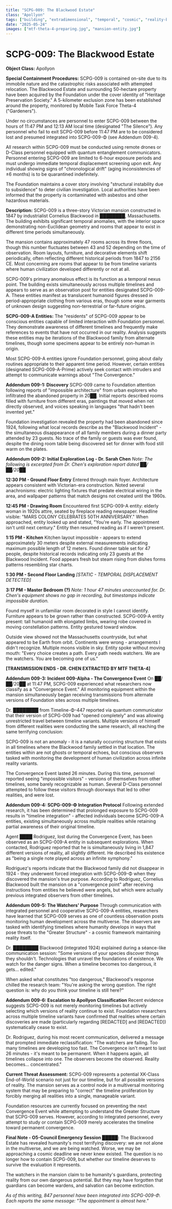```yaml
---
title: "SCPG-009: The Blackwood Estate"
class: "Apollyon"
tags: ["building", "extradimensional", "temporal", "cosmic", "reality-bending"]
date: "2025-05-24"
images: ["mtf-theta-4-preparing.jpg", "mansion-entity.jpg"]
---
```


# SCPG-009: The Blackwood Estate

**Object Class:** Apollyon

**Special Containment Procedures:** SCPG-009 is contained on-site due to its immobile nature and the catastrophic risks associated with attempted relocation. The Blackwood Estate and surrounding 50-hectare property have been acquired by the Foundation under the cover identity of "Heritage Preservation Society." A 5-kilometer exclusion zone has been established around the property, monitored by Mobile Task Force Theta-4 ("Gardeners").

Under no circumstances are personnel to enter SCPG-009 between the hours of 11:47 PM and 12:13 AM local time (designated "The Silence"). Any personnel who fail to exit SCPG-009 before 11:47 PM are to be considered lost and presumed integrated into SCPG-009-Φ (see Addendum 009-4).

All research within SCPG-009 must be conducted using remote drones or D-Class personnel equipped with quantum entanglement communicators. Personnel entering SCPG-009 are limited to 6-hour exposure periods and must undergo immediate temporal displacement screening upon exit. Any individual showing signs of "chronological drift" (aging inconsistencies of ±6 months) is to be quarantined indefinitely.

The Foundation maintains a cover story involving "structural instability due to subsidence" to deter civilian investigation. Local authorities have been informed that the property is contaminated with asbestos and other hazardous materials.

**Description:** SCPG-009 is a three-story Victorian mansion constructed in 1847 by industrialist Cornelius Blackwood in ████████, Massachusetts. The building exhibits significant temporal anomalies, with the interior space demonstrating non-Euclidean geometry and rooms that appear to exist in different time periods simultaneously.

The mansion contains approximately 47 rooms across its three floors, though this number fluctuates between 43 and 52 depending on the time of observation. Room layouts, furniture, and decorative elements shift periodically, often reflecting different historical periods from 1847 to 2156 CE. Most concerning are rooms that appear to be from timeline variants where human civilization developed differently or not at all.

SCPG-009's primary anomalous effect is its function as a temporal nexus point. The building exists simultaneously across multiple timelines and appears to serve as an observation post for entities designated SCPG-009-A. These entities manifest as translucent humanoid figures dressed in period-appropriate clothing from various eras, though some wear garments of unknown design suggesting non-terrestrial or far-future origins.

**SCPG-009-A Entities:**
The "residents" of SCPG-009 appear to be conscious entities capable of limited interaction with Foundation personnel. They demonstrate awareness of different timelines and frequently make references to events that have not occurred in our reality. Analysis suggests these entities may be iterations of the Blackwood family from alternate timelines, though some specimens appear to be entirely non-human in origin.

Most SCPG-009-A entities ignore Foundation personnel, going about daily routines appropriate to their apparent time period. However, certain entities (designated SCPG-009-A-Prime) actively seek contact with intruders and attempt to communicate warnings about "The Convergence."

**Addendum 009-1: Discovery**
SCPG-009 came to Foundation attention following reports of "impossible architecture" from urban explorers who infiltrated the abandoned property in 20██. Initial reports described rooms filled with furniture from different eras, paintings that moved when not directly observed, and voices speaking in languages "that hadn't been invented yet."

Foundation investigation revealed the property had been abandoned since 1924, following what local records describe as the "Blackwood Incident" - the simultaneous disappearance of all family members during a dinner party attended by 23 guests. No trace of the family or guests was ever found, despite the dining room table being discovered set for dinner with food still warm on the plates.

**Addendum 009-2: Initial Exploration Log - Dr. Sarah Chen**
_Note: The following is excerpted from Dr. Chen's exploration report dated ██/██/20██_

**12:30 PM - Ground Floor Entry**
Entered through main foyer. Architecture appears consistent with Victorian-era construction. Noted several anachronisms: electric lighting fixtures that predate electrical wiring in the area, and wallpaper patterns that match designs not created until the 1960s.

**12:45 PM - Drawing Room**
Encountered first SCPG-009-A entity: elderly woman in 1920s attire, seated by fireplace reading newspaper. Headline visible: "MARS COLONY CELEBRATES 50TH ANNIVERSARY." When approached, entity looked up and stated, "You're early. The appointment isn't until next century." Entity then resumed reading as if I weren't present.

**1:15 PM - Kitchen**
Kitchen layout impossible - appears to extend approximately 30 meters despite external measurements indicating maximum possible length of 12 meters. Found dinner table set for 47 people, despite historical records indicating only 23 guests at the Blackwood Incident. Food appears fresh but steam rising from dishes forms patterns resembling star charts.

**1:30 PM - Second Floor Landing**
_[STATIC - TEMPORAL DISPLACEMENT DETECTED]_

**3:17 PM - Master Bedroom (?)**
_Note: 1 hour 47 minutes unaccounted for. Dr. Chen's equipment shows no gap in recording, but timestamps indicate impossible duration._

Found myself in unfamiliar room decorated in style I cannot identify. Furniture appears to be grown rather than constructed. SCPG-009-A entity present: tall humanoid with elongated limbs, wearing robe covered in moving constellation patterns. Entity gestured toward window.

Outside view showed not the Massachusetts countryside, but what appeared to be Earth from orbit. Continents were wrong - arrangements I didn't recognize. Multiple moons visible in sky. Entity spoke without moving mouth: "Every choice creates a path. Every path needs watchers. We are the watchers. You are becoming one of us."

**[TRANSMISSION ENDS - DR. CHEN EXTRACTED BY MTF THETA-4]**

**Addendum 009-3: Incident 009-Alpha - The Convergence Event**
On ██/██/20██ at 11:47 PM, SCPG-009 experienced what researchers now classify as a "Convergence Event." All monitoring equipment within the mansion simultaneously began receiving transmissions from alternate versions of Foundation sites across multiple timelines.

Dr. ████████ from Timeline-Φ-447 reported via quantum communicator that their version of SCPG-009 had "opened completely" and was allowing unrestricted travel between timeline variants. Multiple versions of himself from different realities were conducting the same research, all reaching the same terrifying conclusion:

SCPG-009 is not an anomaly - it is a naturally occurring structure that exists in all timelines where the Blackwood family settled in that location. The entities within are not ghosts or temporal echoes, but conscious observers tasked with monitoring the development of human civilization across infinite reality variants.

The Convergence Event lasted 26 minutes. During this time, personnel reported seeing "impossible visitors" - versions of themselves from other timelines, some barely recognizable as human. Several D-Class personnel attempted to follow these visitors through doorways that led to other realities, and were lost.

**Addendum 009-4: SCPG-009-Φ Integration Protocol**
Following extended research, it has been determined that prolonged exposure to SCPG-009 results in "timeline integration" - affected individuals become SCPG-009-A entities, existing simultaneously across multiple realities while retaining partial awareness of their original timeline.

Agent ████ Rodriguez, lost during the Convergence Event, has been observed as an SCPG-009-A entity in subsequent explorations. When contacted, Rodriguez reported that he is simultaneously living in 1,847 different versions of reality, all slightly different. He described his existence as "being a single note played across an infinite symphony."

Rodriguez's reports indicate that the Blackwood family did not disappear in 1924 - they underwent forced integration with SCPG-009-Φ when they discovered the mansion's true purpose. According to Rodriguez, Cornelius Blackwood built the mansion on a "convergence point" after receiving instructions from entities he believed were angels, but which were actually previous integrated observers from other timelines.

**Addendum 009-5: The Watchers' Purpose**
Through communication with integrated personnel and cooperative SCPG-009-A entities, researchers have learned that SCPG-009 serves as one of countless observation posts monitoring human development across the multiverse. The observers are tasked with identifying timelines where humanity develops in ways that pose threats to the "Greater Structure" - a cosmic framework maintaining reality itself.

Dr. ████████ Blackwood (integrated 1924) explained during a séance-like communication session: "Some versions of your species discover things they shouldn't. Technologies that unravel the foundations of existence. We watch for the danger signs. When a timeline becomes too dangerous, it gets... edited."

When asked what constitutes "too dangerous," Blackwood's response chilled the research team: "You're asking the wrong question. The right question is: why do you think your timeline is still here?"

**Addendum 009-6: Escalation to Apollyon Classification**
Recent evidence suggests SCPG-009 is not merely monitoring timelines but actively selecting which versions of reality continue to exist. Foundation researchers across multiple timeline variants have confirmed that realities where certain discoveries are made (particularly regarding [REDACTED] and [REDACTED]) systematically cease to exist.

Dr. Rodriguez, during his most recent communication, delivered a message that prompted immediate reclassification: "The watchers are failing. Too many timelines are developing too fast. The Convergence isn't meant to last 26 minutes - it's meant to be permanent. When it happens again, all timelines collapse into one. The observers become the observed. Reality becomes... concentrated."

**Current Threat Assessment:**
SCPG-009 represents a potential XK-Class End-of-World scenario not just for our timeline, but for all possible versions of reality. The mansion serves as a control node in a multiversal monitoring system that may be preparing to "correct" the timeline proliferation by forcibly merging all realities into a single, manageable variant.

Foundation resources are currently focused on preventing the next Convergence Event while attempting to understand the Greater Structure that SCPG-009 serves. However, according to integrated personnel, every attempt to study or contain SCPG-009 merely accelerates the timeline toward permanent convergence.

**Final Note - O5-Council Emergency Session █████:**
The Blackwood Estate has revealed humanity's most terrifying discovery: we are not alone in the multiverse, and we are being watched. Worse, we may be approaching a cosmic deadline we never knew existed. The question is no longer how to contain SCPG-009, but whether our timeline deserves to survive the evaluation it represents.

The watchers in the mansion claim to be humanity's guardians, protecting reality from our own dangerous potential. But they may have forgotten that guardians can become wardens, and salvation can become extinction.

_As of this writing, 847 personnel have been integrated into SCPG-009-Φ. Each reports the same message: "The appointment is almost here."_
